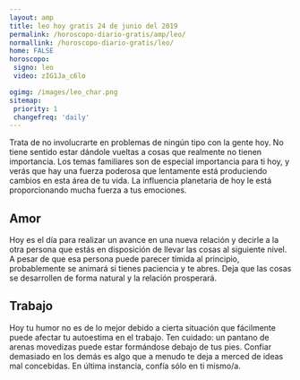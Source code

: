 ```yaml
---
layout: amp
title: leo hoy gratis 24 de junio del 2019 
permalink: /horoscopo-diario-gratis/amp/leo/
normallink: /horoscopo-diario-gratis/leo/
home: FALSE
horoscopo:
 signo: leo
 video: zIG1Ja_c6lo

ogimg: /images/leo_char.png
sitemap:
 priority: 1
 changefreq: 'daily'
---
```



Trata de no involucrarte en problemas de ningún tipo con la gente hoy. No tiene sentido estar dándole vueltas a cosas que realmente no tienen importancia. Los temas familiares son de especial importancia para ti hoy, y verás que hay una fuerza poderosa que lentamente está produciendo cambios en esta área de tu vida. La influencia planetaria de hoy le está proporcionando mucha fuerza a tus emociones.

## Amor

Hoy es el día para realizar un avance en una nueva relación y decirle a la otra persona que estás en disposición de llevar las cosas al siguiente nivel. A pesar de que esa persona puede parecer tímida al principio, probablemente se animará si tienes paciencia y te abres. Deja que las cosas se desarrollen de forma natural y la relación prosperará.

## Trabajo

Hoy tu humor no es de lo mejor debido a cierta situación que fácilmente puede afectar tu autoestima en el trabajo. Ten cuidado: un pantano de arenas movedizas puede estar formándose debajo de tus pies. Confiar demasiado en los demás es algo que a menudo te deja a merced de ideas mal concebidas. En última instancia, confía sólo en ti mismo/a.